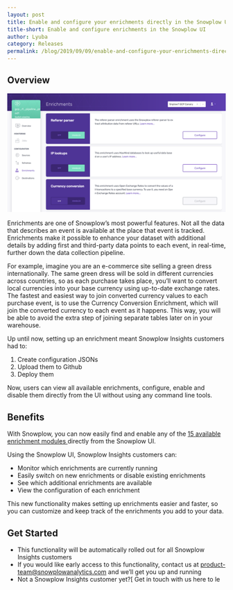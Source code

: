 ```yaml
---
layout: post
title: Enable and configure your enrichments directly in the Snowplow UI
title-short: Enable and configure enrichments in the Snowplow UI
author: Lyuba
category: Releases
permalink: /blog/2019/09/09/enable-and-configure-your-enrichments-directly-in-the-snowplow-ui
---
```



## Overview

![Enrichments](/assets/img/blog/2019/09/snowplow-ui.png) 

Enrichments are one of Snowplow’s most powerful features. Not all the data that describes an event is available at the place that event is tracked. Enrichments make it possible to enhance your dataset with additional details by adding first and third-party data points to each event, in real-time, further down the data collection pipeline. 

For example, imagine you are an e-commerce site selling a green dress internationally. The same green dress will be sold in different currencies across countries, so as each purchase takes place, you’ll want to convert local currencies into your base currency using up-to-date exchange rates. The fastest and easiest way to join converted currency values to each purchase event, is to use the Currency Conversion Enrichment, which will join the converted currency to each event as it happens. This way, you will be able to avoid the extra step of joining separate tables later on in your warehouse. 

Up until now, setting up an enrichment meant Snowplow Insights customers had to:



1. Create configuration JSONs
2. Upload them to Github
3. Deploy them

     


Now, users can view all available enrichments, configure, enable and disable them directly from the UI without using any command line tools.


## Benefits

With Snowplow, you can now easily find and enable any of the [15 available enrichment modules ](https://docs.snowplowanalytics.com/snowplow-insights/enrichments/)directly from the Snowplow UI.

Using the Snowplow UI, Snowplow Insights customers can:



*   Monitor which enrichments are currently running
*   Easily switch on new enrichments or disable existing enrichments
*   See which additional enrichments are available 
*   View the configuration of each enrichment

This new functionality makes setting up enrichments easier and faster, so you can customize and keep track of the enrichments you add to your data.


## Get Started



*   This functionality will be automatically rolled out for all Snowplow Insights customers  
*   If you would like early access to this functionality, contact us at product-team@snowplowanalytics.com and we’ll get you up and running
*   Not a Snowplow Insights customer yet?[ Get in touch with us here to le